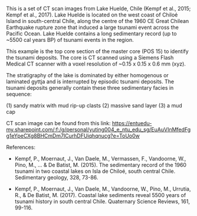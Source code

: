 This is a set of CT scan images from Lake Huelde, Chile (Kempf et al., 2015; Kempf et al., 2017). Lake Huelde is located on the west coast of Chiloé Island in south-central Chile, along the centre of the 1960 CE Great Chilean Earthquake rupture zone that induced a large tsunami event across the Pacific Ocean. Lake Huelde contains a long sedimentary record (up to ~5500 cal years BP) of tsunami events in the region.

This example is the top core section of the master core (POS 15) to identify the tsunami deposits. The core is CT scanned using a Siemens Flash Medical CT scanner with a voxel resolution of ~0.15 x 0.15 x 0.6 mm (xyz). 

The stratigraphy of the lake is dominated by either homogenous or laminated gyttja and is interrupted by episodic tsunami deposits. The tsunami deposits 
generally contain these three sedimentary facies in sequence: 

(1) sandy matrix with mud rip-up clasts
(2) massive sand layer
(3) a mud cap 

CT scan image can be found from this link:
https://entuedu-my.sharepoint.com/:f:/g/personal/yuting004_e_ntu_edu_sg/EuAuVInMfedFgg1eYpeCXg8BHCmDm7ICurhDFUiqhqnucg?e=ToUo0w


References:
* Kempf, P., Moernaut, J., Van Daele, M., Vermassen, F., Vandoorne, W., Pino, M., ... & De Batist, M. (2015). The sedimentary record of the 1960 tsunami in two coastal lakes on Isla de Chiloé, south central Chile. Sedimentary geology, 328, 73-86.
 
* Kempf, P., Moernaut, J., Van Daele, M., Vandoorne, W., Pino, M., Urrutia, R., & De Batist, M. (2017). Coastal lake sediments reveal 5500 years of tsunami history in south central Chile. Quaternary Science Reviews, 161, 99-116.
